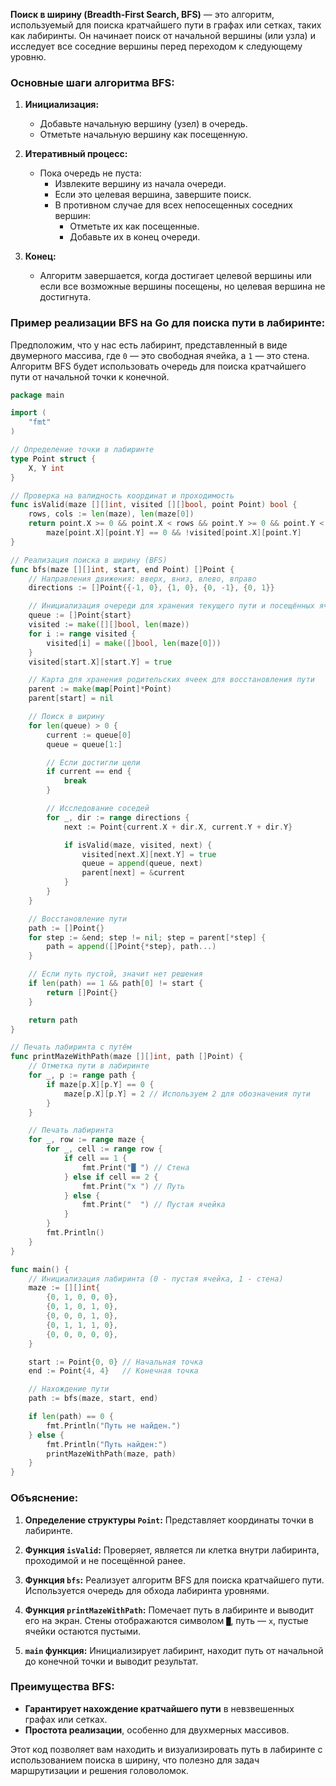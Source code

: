 **Поиск в ширину (Breadth-First Search, BFS)** — это алгоритм, используемый для поиска кратчайшего пути в графах или сетках, таких как лабиринты. Он начинает поиск от начальной вершины (или узла) и исследует все соседние вершины перед переходом к следующему уровню.

### Основные шаги алгоритма BFS:

1. **Инициализация:**
   - Добавьте начальную вершину (узел) в очередь.
   - Отметьте начальную вершину как посещенную.

2. **Итеративный процесс:**
   - Пока очередь не пуста:
     - Извлеките вершину из начала очереди.
     - Если это целевая вершина, завершите поиск.
     - В противном случае для всех непосещенных соседних вершин:
       - Отметьте их как посещенные.
       - Добавьте их в конец очереди.

3. **Конец:**
   - Алгоритм завершается, когда достигает целевой вершины или если все возможные вершины посещены, но целевая вершина не достигнута.

### Пример реализации BFS на Go для поиска пути в лабиринте:

Предположим, что у нас есть лабиринт, представленный в виде двумерного массива, где `0` — это свободная ячейка, а `1` — это стена. Алгоритм BFS будет использовать очередь для поиска кратчайшего пути от начальной точки к конечной.

```go
package main

import (
	"fmt"
)

// Определение точки в лабиринте
type Point struct {
	X, Y int
}

// Проверка на валидность координат и проходимость
func isValid(maze [][]int, visited [][]bool, point Point) bool {
	rows, cols := len(maze), len(maze[0])
	return point.X >= 0 && point.X < rows && point.Y >= 0 && point.Y < cols &&
		maze[point.X][point.Y] == 0 && !visited[point.X][point.Y]
}

// Реализация поиска в ширину (BFS)
func bfs(maze [][]int, start, end Point) []Point {
	// Направления движения: вверх, вниз, влево, вправо
	directions := []Point{{-1, 0}, {1, 0}, {0, -1}, {0, 1}}

	// Инициализация очереди для хранения текущего пути и посещённых ячеек
	queue := []Point{start}
	visited := make([][]bool, len(maze))
	for i := range visited {
		visited[i] = make([]bool, len(maze[0]))
	}
	visited[start.X][start.Y] = true

	// Карта для хранения родительских ячеек для восстановления пути
	parent := make(map[Point]*Point)
	parent[start] = nil

	// Поиск в ширину
	for len(queue) > 0 {
		current := queue[0]
		queue = queue[1:]

		// Если достигли цели
		if current == end {
			break
		}

		// Исследование соседей
		for _, dir := range directions {
			next := Point{current.X + dir.X, current.Y + dir.Y}

			if isValid(maze, visited, next) {
				visited[next.X][next.Y] = true
				queue = append(queue, next)
				parent[next] = &current
			}
		}
	}

	// Восстановление пути
	path := []Point{}
	for step := &end; step != nil; step = parent[*step] {
		path = append([]Point{*step}, path...)
	}

	// Если путь пустой, значит нет решения
	if len(path) == 1 && path[0] != start {
		return []Point{}
	}

	return path
}

// Печать лабиринта с путём
func printMazeWithPath(maze [][]int, path []Point) {
	// Отметка пути в лабиринте
	for _, p := range path {
		if maze[p.X][p.Y] == 0 {
			maze[p.X][p.Y] = 2 // Используем 2 для обозначения пути
		}
	}

	// Печать лабиринта
	for _, row := range maze {
		for _, cell := range row {
			if cell == 1 {
				fmt.Print("█ ") // Стена
			} else if cell == 2 {
				fmt.Print("x ") // Путь
			} else {
				fmt.Print("  ") // Пустая ячейка
			}
		}
		fmt.Println()
	}
}

func main() {
	// Инициализация лабиринта (0 - пустая ячейка, 1 - стена)
	maze := [][]int{
		{0, 1, 0, 0, 0},
		{0, 1, 0, 1, 0},
		{0, 0, 0, 1, 0},
		{0, 1, 1, 1, 0},
		{0, 0, 0, 0, 0},
	}

	start := Point{0, 0} // Начальная точка
	end := Point{4, 4}   // Конечная точка

	// Нахождение пути
	path := bfs(maze, start, end)

	if len(path) == 0 {
		fmt.Println("Путь не найден.")
	} else {
		fmt.Println("Путь найден:")
		printMazeWithPath(maze, path)
	}
}
```

### Объяснение:

1. **Определение структуры `Point`:** Представляет координаты точки в лабиринте.
   
2. **Функция `isValid`:** Проверяет, является ли клетка внутри лабиринта, проходимой и не посещённой ранее.

3. **Функция `bfs`:** Реализует алгоритм BFS для поиска кратчайшего пути. Используется очередь для обхода лабиринта уровнями.

4. **Функция `printMazeWithPath`:** Помечает путь в лабиринте и выводит его на экран. Стены отображаются символом `█`, путь — `x`, пустые ячейки остаются пустыми.

5. **`main` функция:** Инициализирует лабиринт, находит путь от начальной до конечной точки и выводит результат.

### Преимущества BFS:

- **Гарантирует нахождение кратчайшего пути** в невзвешенных графах или сетках.
- **Простота реализации**, особенно для двухмерных массивов.

Этот код позволяет вам находить и визуализировать путь в лабиринте с использованием поиска в ширину, что полезно для задач маршрутизации и решения головоломок.